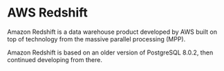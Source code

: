 # AWS Redshift

Amazon Redshift is a data warehouse product developed by AWS built on top of technology from the massive parallel processing (MPP).

Amazon Redshift is based on an older version of PostgreSQL 8.0.2, then continued developing from there.